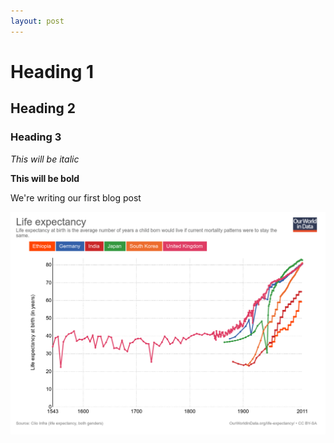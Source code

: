 ```yaml
---
layout: post
---
```


# Heading 1
## Heading 2
### Heading 3

*This will be italic*

**This will be bold**

We're writing our first blog post

![](/images/life-expectancy.png)
